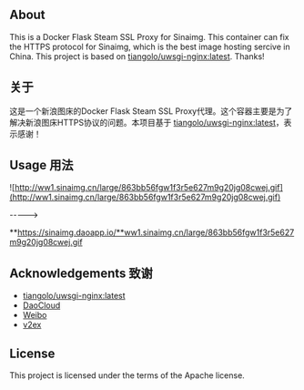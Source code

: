 ## About
This is a Docker Flask Steam SSL Proxy for Sinaimg. This container can fix the HTTPS protocol for Sinaimg, which is the best image hosting sercive in China. This project is based on [tiangolo/uwsgi-nginx:latest](https://github.com/tiangolo/uwsgi-nginx-docker). Thanks!
## 关于
这是一个新浪图床的Docker Flask Steam SSL Proxy代理。这个容器主要是为了解决新浪图床HTTPS协议的问题。本项目基于 [tiangolo/uwsgi-nginx:latest](https://github.com/tiangolo/uwsgi-nginx-docker)，表示感谢！
## Usage 用法
![http://ww1.sinaimg.cn/large/863bb56fgw1f3r5e627m9g20jg08cwej.gif](http://ww1.sinaimg.cn/large/863bb56fgw1f3r5e627m9g20jg08cwej.gif)

----->

**https://sinaimg.daoapp.io/**ww1.sinaimg.cn/large/863bb56fgw1f3r5e627m9g20jg08cwej.gif
## Acknowledgements 致谢
- [tiangolo/uwsgi-nginx:latest](https://github.com/tiangolo/uwsgi-nginx-docker)
- [DaoCloud](https://www.daocloud.io)
- [Weibo](http://weibo.com)
- [v2ex](https://v2ex.com)
## License
This project is licensed under the terms of the Apache license.
